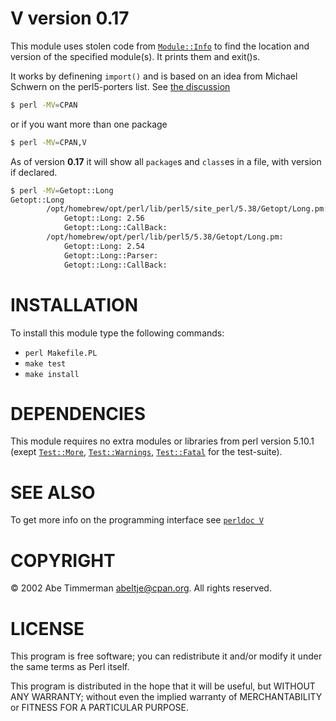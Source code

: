 # **V** version 0.17

This module uses stolen code from
[`Module::Info`](https://metacpan.org/pod/Module::Info) to find the location
and version of the specified module(s). It prints them and exit()s.

It works by definening `import()` and is based on an idea from Michael Schwern
on the perl5-porters list. See [the
discussion](https://www.nntp.perl.org/group/perl.perl5.porters/2002/01/msg51007.html)

```bash
$ perl -MV=CPAN
```

or if you want more than one package

```bash
$ perl -MV=CPAN,V
```

As of version **0.17** it will show all `package`s and `class`es in a file,
with version if declared.

```bash
$ perl -MV=Getopt::Long
Getopt::Long
        /opt/homebrew/opt/perl/lib/perl5/site_perl/5.38/Getopt/Long.pm:
            Getopt::Long: 2.56
            Getopt::Long::CallBack: 
        /opt/homebrew/opt/perl/lib/perl5/5.38/Getopt/Long.pm:
            Getopt::Long: 2.54
            Getopt::Long::Parser: 
            Getopt::Long::CallBack: 
```

# INSTALLATION

To install this module type the following commands:

-   `perl Makefile.PL`
-   `make test`
-   `make install`

# DEPENDENCIES

This module requires no extra modules or libraries from perl version 5.10.1
(exept [`Test::More`](https://metacpan.org/pod/Test::More),
[`Test::Warnings`](https://metacpan.org/pod/Test::Warnings),
[`Test::Fatal`](https://metacpan.org/pod/Test::Fatal) for the test-suite).

# SEE ALSO

To get more info on the programming interface see [`perldoc
V`](https://metacpan.org/pod/V)

# COPYRIGHT

&copy; 2002 Abe Timmerman <abeltje@cpan.org>. All rights reserved.

# LICENSE

This program is free software; you can redistribute it and/or modify
it under the same terms as Perl itself.

This program is distributed in the hope that it will be useful,
but WITHOUT ANY WARRANTY; without even the implied warranty of
MERCHANTABILITY or FITNESS FOR A PARTICULAR PURPOSE.

